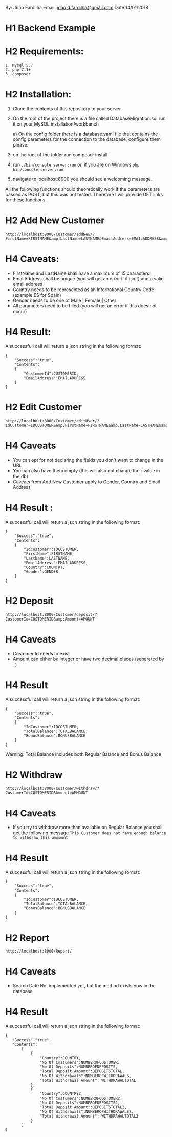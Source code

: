 By: João Fardilha
Email: joao.d.fardilha@gmail.com
Date 14/01/2018

# H1 Backend Example

# H2 Requirements: 
    
    1. Mysql 5.7
    2. php 7.1+
    3. composer

# H2 Installation:

1. Clone the contents of this repository to your server
2. On the root of the project there is a file called DatabaseMigration.sql run it on your MySQL installation/workbench
    
    a) On the config folder there is a database.yaml file that contains the config parameters for the connection to the database, configure them please.
    
3. on the root of the folder run composer install
4. run `./bin/console server:run` or, if you are on Windows `php bin/console server:run`
5. navigate to localhost:8000 you should see a welcoming message.

All the following functions should theoretically work if the parameters are passed as POST, but this was not tested.
Therefore I will provide GET links for these functions.

# H2 Add New Customer

```
http://localhost:8000/Customer/addNew/?FirstName=FIRSTNAME&amp;LastName=LASTNAME&EmailAddress=EMAILADDRESS&amp;Country=COUNTRY&amp;Gender=GENDER
```
# H4 Caveats:

* FirstName and LastName shall have a maximum of 15 characters.
* EmailAddress shall be unique (you will get an error if it isn't) and a valid email address
* Country needs to be represented as an International Country Code (example ES for Spain)
* Gender needs to be one of Male | Female | Other 
* All parameters need to be filled (you will get an error if this does not occur)


# H4 Result:

A successfull call will return a json string in the following format:
```
{
    "Success":"true",
    "Contents":
    {
        "CustomerId":CUSTOMERID,
        "EmailAddress":EMAILADDRESS
    }
}
```

 

# H2 Edit Customer

```
http://localhost:8000/Customer/editUser/?IdCustomer=IDCUSTOMER&amp;FirstName=FIRSTNAME&amp;LastName=LASTNAME&amp;EmailAddress=EMAILADDRESS&amp;Gender=GENDER&amp;Country=COUNTRY
```
# H4 Caveats
* You can opt for not declaring the fields you don't want to change in the URL
* You can also have them empty (this will also not change their value in the db)
* Caveats from Add New Customer apply to Gender, Country and Email Address

# H4 Result :

A successful call will return a json string in the following format:
```
{
    "Success":"true",
    "Contents":
    {
        "IdCustomer":IDCUSTOMER,
        "FirstName":FIRSTNAME,
        "LastName":LASTNAME,
        "EmailAddress":EMAILADDRESS,
        "Country":COUNTRY,
        "Gender":GENDER
    }
}
```

# H2 Deposit

```http://localhost:8000/Customer/deposit/?CustomerId=CUSTOMERID&amp;Amount=AMOUNT```

# H4 Caveats
* Customer Id needs to exist
* Amount can either be integer or have two decimal places (separated by `,`)

# H4 Result

A successful call will return a json string in the following format:
```
{
    "Success":"true",
    "Contents":
    {
        "IdCustomer":IDCOSTUMER,
        "TotalBalance":TOTALBALANCE,
        "BonusBalance":BONUSBALANCE
    }
}
```
Warning: Total Balance includes both Regular Balance and Bonus Balance

# H2 Withdraw

```http://localhost:8000/Customer/withdraw/?CustomerId=CUSTOMERID&Amount=AMMOUNT```

# H4 Caveats 
* If you try to withdraw more than available on Regular Balance you shall get the following message 
`This Customer does not have enough balance to withdraw this ammount`

# H4 Result

A successful call will return a json string in the following format:
```
{
    "Success":"true",
    "Contents":
    {
        "IdCustomer":IDCOSTUMER,
        "TotalBalance":TOTALBALANCE,
        "BonusBalance":BONUSBALANCE
    }
}
```

 # H2 Report
 
 ```http://localhost:8000/Report/```
 
 # H4 Caveats
 * Search Date Not implemented yet, but the method exists now in the database
 
 # H4 Result
 
 A successful call will return a json string in the following format:
 
 ```
 {
    "Success":"true",
    "Contents":
        [
            {
                "Country":COUNTRY,
                "No Of Costumers":NUMBEROFCOSTUMER,
                "No Of Deposits":NUMBEROFDEPOSITS,
                "Total Deposit Amount":DEPOSITSTOTAL,
                "No Of Withdrawals":NUMBEROFWITHDRAWALS,
                "Total Withdrawal Amount": WITHDRAWALTOTAL
            },
            {
                "Country":COUNTRY2,
                "No Of Costumers":NUMBEROFCOSTUMER2,
                "No Of Deposits":NUMBEROFDEPOSITS2,
                "Total Deposit Amount":DEPOSITSTOTAL2,
                "No Of Withdrawals":NUMBEROFWITHDRAWALS2,
                "Total Withdrawal Amount": WITHDRAWALTOTAL2
            }
        ]
}
```
